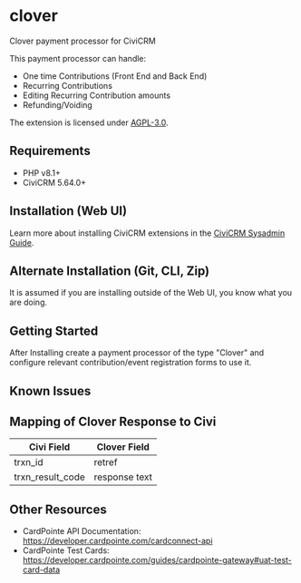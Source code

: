 # clover

Clover payment processor for CiviCRM

This payment processor can handle:

- One time Contributions (Front End and Back End)
- Recurring Contributions
- Editing Recurring Contribution amounts
- Refunding/Voiding

The extension is licensed under [AGPL-3.0](LICENSE.txt).

## Requirements

* PHP v8.1+
* CiviCRM 5.64.0+

## Installation (Web UI)

Learn more about installing CiviCRM extensions in the [CiviCRM Sysadmin Guide](https://docs.civicrm.org/sysadmin/en/latest/customize/extensions/).

## Alternate Installation (Git, CLI, Zip)

It is assumed if you are installing outside of the Web UI, you know what you are doing.

## Getting Started

After Installing create a payment processor of the type "Clover" and configure relevant contribution/event registration forms to use it.

## Known Issues

## Mapping of Clover Response to Civi

| Civi Field       | Clover Field  |
|------------------|---------------|
| trxn_id          | retref        |
| trxn_result_code | response text |

## Other Resources
- CardPointe API Documentation: https://developer.cardpointe.com/cardconnect-api
- CardPointe Test Cards: https://developer.cardpointe.com/guides/cardpointe-gateway#uat-test-card-data
